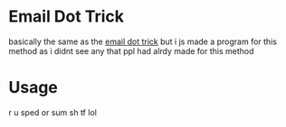 # Email Dot Trick

basically the same as the [email dot trick](https://www.gtricks.com/gmail/use-gmail-dot-trick-to-create-unlimited-accounts-with-a-single-email/#:~:text=How%20to%20use%20Gmail%20dot%20trick%3F,to%20gtricks%40gmail.com.) but i js made a program for this method as i didnt see any that ppl had alrdy made for this method

# Usage
r u sped or sum sh tf lol
